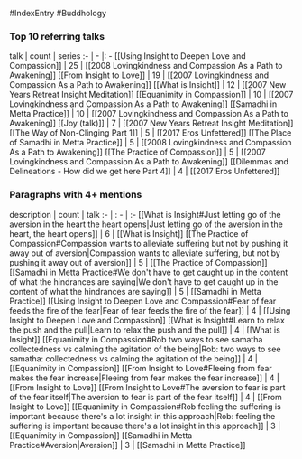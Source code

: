 #IndexEntry #Buddhology

### Top 10 referring talks
talk | count | series
:- | - |: -
[[Using Insight to Deepen Love and Compassion]] | 25 | [[2008 Lovingkindness and Compassion As a Path to Awakening]]
[[From Insight to Love]] | 19 | [[2007 Lovingkindness and Compassion As a Path to Awakening]]
[[What is Insight]] | 12 | [[2007 New Years Retreat Insight Meditation]]
[[Equanimity in Compassion]] | 10 | [[2007 Lovingkindness and Compassion As a Path to Awakening]]
[[Samadhi in Metta Practice]] | 10 | [[2007 Lovingkindness and Compassion As a Path to Awakening]]
[[Joy (talk)]] | 7 | [[2007 New Years Retreat Insight Meditation]]
[[The Way of Non-Clinging Part 1]] | 5 | [[2017 Eros Unfettered]]
[[The Place of Samadhi in Metta Practice]] | 5 | [[2008 Lovingkindness and Compassion As a Path to Awakening]]
[[The Practice of Compassion]] | 5 | [[2007 Lovingkindness and Compassion As a Path to Awakening]]
[[Dilemmas and Delineations - How did we get here Part 4]] | 4 | [[2017 Eros Unfettered]]

### Paragraphs with 4+ mentions
description | count | talk
:- | : - | :-
[[What is Insight#Just letting go of the aversion in the heart the heart opens\|Just letting go of the aversion in the heart, the heart opens]] | 6 | [[What is Insight]]
[[The Practice of Compassion#Compassion wants to alleviate suffering but not by pushing it away out of aversion\|Compassion wants to alleviate suffering, but not by pushing it away out of aversion]] | 5 | [[The Practice of Compassion]]
[[Samadhi in Metta Practice#We don't have to get caught up in the content of what the hindrances are saying\|We don't have to get caught up in the content of what the hindrances are saying]] | 5 | [[Samadhi in Metta Practice]]
[[Using Insight to Deepen Love and Compassion#Fear of fear feeds the fire of the fear\|Fear of fear feeds the fire of the fear]] | 4 | [[Using Insight to Deepen Love and Compassion]]
[[What is Insight#Learn to relax the push and the pull\|Learn to relax the push and the pull]] | 4 | [[What is Insight]]
[[Equanimity in Compassion#Rob two ways to see samatha collectedness vs calming the agitation of the being\|Rob: two ways to see samatha: collectedness vs calming the agitation of the being]] | 4 | [[Equanimity in Compassion]]
[[From Insight to Love#Fleeing from fear makes the fear increase\|Fleeing from fear makes the fear increase]] | 4 | [[From Insight to Love]]
[[From Insight to Love#The aversion to fear is part of the fear itself\|The aversion to fear is part of the fear itself]] | 4 | [[From Insight to Love]]
[[Equanimity in Compassion#Rob feeling the suffering is important because there's a lot insight in this approach\|Rob: feeling the suffering is important because there's a lot insight in this approach]] | 3 | [[Equanimity in Compassion]]
[[Samadhi in Metta Practice#Aversion\|Aversion]] | 3 | [[Samadhi in Metta Practice]]

